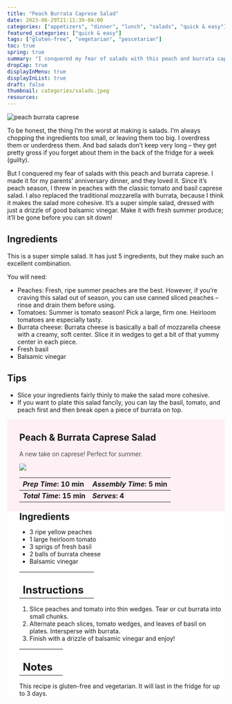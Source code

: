 ```yaml
---
title: "Peach Burrata Caprese Salad"
date: 2023-06-29T21:11:39-04:00
categories: ["appetizers", "dinner", "lunch", "salads", "quick & easy"]
featured_categories: ["quick & easy"]
tags: ["gluten-free", "vegetarian", "pescetarian"]
toc: true
spring: true
summary: "I conquered my fear of salads with this peach and burrata caprese. I made it for my parents’ anniversary dinner, and they loved it. Since it’s peach season, I threw in peaches with the classic tomato and basil caprese salad. I also replaced the traditional mozzarella with burrata, because I think it makes the salad more cohesive. It’s a super simple salad, dressed with just a drizzle of good balsamic vinegar."
dropCap: true
displayInMenu: true
displayInList: true
draft: false
thumbnail: categories/salads.jpeg
resources:
---
```


![peach burrata caprese](../../categories/salads.jpeg)

To be honest, the thing I’m the worst at making is salads. I’m always chopping the ingredients too small, or leaving them too big. I overdress them or underdress them. And bad salads don’t keep very long – they get pretty gross if you forget about them in the back of the fridge for a week (guilty).

But I conquered my fear of salads with this peach and burrata caprese. I made it for my parents’ anniversary dinner, and they loved it. Since it’s peach season, I threw in peaches with the classic tomato and basil caprese salad. I also replaced the traditional mozzarella with burrata, because I think it makes the salad more cohesive. It’s a super simple salad, dressed with just a drizzle of good balsamic vinegar. Make it with fresh summer produce; it’ll be gone before you can sit down!

## Ingredients

This is a super simple salad. It has just 5 ingredients, but they make such an excellent combination.

You will need:

- Peaches: Fresh, ripe summer peaches are the best. However, if you’re craving this salad out of season, you can use canned sliced peaches – rinse and drain them before using.
- Tomatoes: Summer is tomato season! Pick a large, firm one. Heirloom tomatoes are especially tasty.
- Burrata cheese: Burrata cheese is basically a ball of mozzarella cheese with a creamy, soft center. Slice it in wedges to get a bit of that yummy center in each piece.
- Fresh basil
- Balsamic vinegar

## Tips

- Slice your ingredients fairly thinly to make the salad more cohesive.
- If you want to plate this salad fancily, you can lay the basil, tomato, and peach first and then break open a piece of burrata on top.

<div style = "background-color: lavenderblush;"  id = "recipe"> 
<div style = "background-color:lavenderblush; padding-left:2em; margin-top:0; margin-bottom:0;">

<div style="display:grid; align-items:start; justify-content:space-between; padding-right:2em" class="grid-cols-2 gap-2 md:gap-4 lg:gap-8 xl:gap-12"><div class = "mb-8"><h2>Peach & Burrata Caprese Salad</h2><p style = "font-weight: 300;">A new take on caprese! Perfect for summer.</p></div> <img src="../../categories/salads.jpeg"  class="w-full h-auto mx-auto"> </div>

| _Prep Time_: 10 min  | _Assembly Time_: 5 min  |
| :--- | :--- |
| **_Total Time_: 15 min** | **_Serves_: 4**  |

</div>
<div style="background-color: white; padding-left:2em; border-width:3px; border-color:lavenderblush; margin-top:0;">
 <div><h2 style = "margin-top:1em; margin-bottom:0;" >Ingredients</h2></div>

- 3 ripe yellow peaches
- 1 large heirloom tomato
- 3 sprigs of fresh basil
- 2 balls of burrata cheese
- Balsamic vinegar

|   |    |
| :--- | :--- |
| <div><h2 style = "margin-top:1em; margin-bottom:0;" >Instructions</h2></div>|   |

1. Slice peaches and tomato into thin wedges. Tear or cut burrata into small chunks.
2. Alternate peach slices, tomato wedges, and leaves of basil on plates. Intersperse with burrata.
3. Finish with a drizzle of balsamic vinegar and enjoy!

|   |    |
| :--- | :--- |
| <div><h2 style = "margin-top:1em; margin-bottom:0;" >Notes</h2></div>|   |

This recipe is gluten-free and vegetarian. It will last in the fridge for up to 3 days.

</div>
</div>